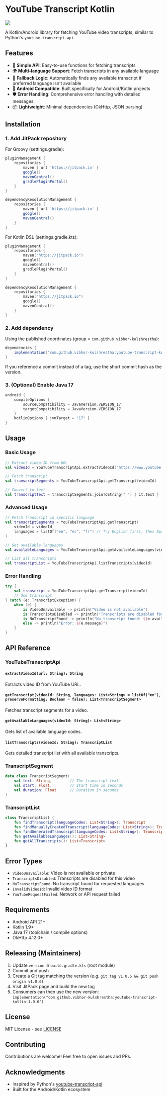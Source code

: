 # YouTube Transcript Kotlin

[![](https://jitpack.io/v/vibhor-kulshrestha/youtube-transcript-kotlin.svg)](https://jitpack.io/#vibhor-kulshrestha/youtube-transcript-kotlin)

A Kotlin/Android library for fetching YouTube video transcripts, similar to Python's `youtube-transcript-api`.

## Features

- 🎯 **Simple API**: Easy-to-use functions for fetching transcripts
- 🌍 **Multi-language Support**: Fetch transcripts in any available language
- 🔄 **Fallback Logic**: Automatically finds any available transcript if preferred language isn't available
- 📱 **Android Compatible**: Built specifically for Android/Kotlin projects
- 🛡️ **Error Handling**: Comprehensive error handling with detailed messages
- 📦 **Lightweight**: Minimal dependencies (OkHttp, JSON parsing)

## Installation

### 1. Add JitPack repository
For Groovy (settings.gradle):
```gradle
pluginManagement {
    repositories {
        maven { url 'https://jitpack.io' }
        google()
        mavenCentral()
        gradlePluginPortal()
    }
}

dependencyResolutionManagement {
    repositories {
        maven { url 'https://jitpack.io' }
        google()
        mavenCentral()
    }
}
```
For Kotlin DSL (settings.gradle.kts):
```kotlin
pluginManagement {
    repositories {
        maven("https://jitpack.io")
        google()
        mavenCentral()
        gradlePluginPortal()
    }
}

dependencyResolutionManagement {
    repositories {
        maven("https://jitpack.io")
        google()
        mavenCentral()
    }
}
```

### 2. Add dependency
Using the published coordinates (group = `com.github.vibhor-kulshrestha`):
```gradle
dependencies {
    implementation("com.github.vibhor-kulshrestha:youtube-transcript-kotlin:1.0.5")
}
```
If you reference a commit instead of a tag, use the short commit hash as the version.

### 3. (Optional) Enable Java 17
```gradle
android {
    compileOptions {
        sourceCompatibility = JavaVersion.VERSION_17
        targetCompatibility = JavaVersion.VERSION_17
    }
    kotlinOptions { jvmTarget = "17" }
}
```

## Usage

### Basic Usage

```kotlin
// Extract video ID from URL
val videoId = YouTubeTranscriptApi.extractVideoId("https://www.youtube.com/watch?v=dQw4w9WgXcQ")

// Fetch transcript
val transcriptSegments = YouTubeTranscriptApi.getTranscript(videoId)

// Convert to text
val transcriptText = transcriptSegments.joinToString(" ") { it.text }
```

### Advanced Usage

```kotlin
// Fetch transcript in specific language
val transcriptSegments = YouTubeTranscriptApi.getTranscript(
    videoId = videoId,
    languages = listOf("en", "es", "fr") // Try English first, then Spanish, then French
)

// Get available languages
val availableLanguages = YouTubeTranscriptApi.getAvailableLanguages(videoId)

// List all transcripts
val transcriptList = YouTubeTranscriptApi.listTranscripts(videoId)
```

### Error Handling

```kotlin
try {
    val transcript = YouTubeTranscriptApi.getTranscript(videoId)
    // Use transcript
} catch (e: TranscriptException) {
    when (e) {
        is VideoUnavailable -> println("Video is not available")
        is TranscriptsDisabled -> println("Transcripts are disabled for this video")
        is NoTranscriptFound -> println("No transcript found: ${e.availableLanguages}")
        else -> println("Error: ${e.message}")
    }
}
```

## API Reference

### YouTubeTranscriptApi

#### `extractVideoId(url: String): String`
Extracts video ID from YouTube URL.

#### `getTranscript(videoId: String, languages: List<String> = listOf("en"), preserveFormatting: Boolean = false): List<TranscriptSegment>`
Fetches transcript segments for a video.

#### `getAvailableLanguages(videoId: String): List<String>`
Gets list of available language codes.

#### `listTranscripts(videoId: String): TranscriptList`
Gets detailed transcript list with all available transcripts.

### TranscriptSegment

```kotlin
data class TranscriptSegment(
    val text: String,        // The transcript text
    val start: Float,        // Start time in seconds
    val duration: Float      // Duration in seconds
)
```

### TranscriptList

```kotlin
class TranscriptList {
    fun findTranscript(languageCodes: List<String>): Transcript
    fun findManuallyCreatedTranscript(languageCodes: List<String>): Transcript
    fun findGeneratedTranscript(languageCodes: List<String>): Transcript
    fun getAvailableLanguages(): List<String>
    fun getAllTranscripts(): List<Transcript>
}
```

## Error Types

- `VideoUnavailable`: Video is not available or private
- `TranscriptsDisabled`: Transcripts are disabled for this video
- `NoTranscriptFound`: No transcript found for requested languages
- `InvalidVideoId`: Invalid video ID format
- `YouTubeRequestFailed`: Network or API request failed

## Requirements

- Android API 21+
- Kotlin 1.9+
- Java 17 (toolchain / compile options)
- OkHttp 4.12.0+

## Releasing (Maintainers)
1. Update `version` in `build.gradle.kts` (root module)
2. Commit and push
3. Create a Git tag matching the version (e.g. `git tag v1.0.6 && git push origin v1.0.6`)
4. Visit JitPack page and build the new tag
5. Consumers can then use the new version: `implementation("com.github.vibhor-kulshrestha:youtube-transcript-kotlin:1.0.6")`

## License

MIT License - see [LICENSE](LICENSE)

## Contributing

Contributions are welcome! Feel free to open issues and PRs.

## Acknowledgments

- Inspired by Python's [youtube-transcript-api](https://github.com/jdepoix/youtube-transcript-api)
- Built for the Android/Kotlin ecosystem
